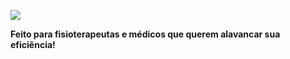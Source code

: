 ![](https://www.health-register.com/png/logowhite.png)

**Feito para fisioterapeutas e médicos que querem alavancar sua eficiência!**